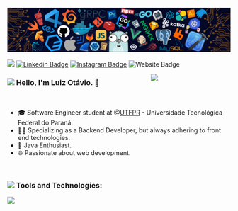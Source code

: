 ![Github Banner](https://github.com/Jaydeep-Yadav/Jaydeep-Yadav/blob/main/banner.png)

![](https://komarev.com/ghpvc/?username=tavinhoo&color=blueviolet&style=for-the-badge)
[![Linkedin Badge](https://img.shields.io/badge/LinkedIn-0077B5?style=for-the-badge&logo=linkedin&logoColor=white)](https://www.linkedin.com/in/luiz-otavio-bab9691b1/)
[![Instagram Badge](https://img.shields.io/badge/Instagram-E4405F?style=for-the-badge&logo=instagram&logoColor=white)](https://www.instagram.com/tavio_faria/)
![Website Badge](https://img.shields.io/badge/website-000000?style=for-the-badge&logo=About.me&logoColor=white)



 <picture> <img align="right" src="https://github.com/7oSkaaa/7oSkaaa/blob/main/Images/Right_Side.gif?raw=true" width = 180px></picture>

### <img src="https://media2.giphy.com/media/QssGEmpkyEOhBCb7e1/giphy.gif?cid=ecf05e47a0n3gi1bfqntqmob8g9aid1oyj2wr3ds3mg700bl&rid=giphy.gif" width ="15"> Hello, I'm Luiz Otávio. :wave:

<br>

- 🎓 Software Engineer student at @[UTFPR](ww.google.com) - Universidade Tecnológica Federal do Paraná.
- 👩‍💻 Specializing as a Backend Developer, but always adhering to front end technologies.
- 🌱 Java Enthusiast.
- 🌐 Passionate about web development.

<br>

### <img src="https://media2.giphy.com/media/QssGEmpkyEOhBCb7e1/giphy.gif?cid=ecf05e47a0n3gi1bfqntqmob8g9aid1oyj2wr3ds3mg700bl&rid=giphy.gif" width ="15"> Tools and Technologies:
  <p align="left">
      <a href="https://skillicons.dev">
        <img src="https://skillicons.dev/icons?i=java,spring,typescript,nodejs,postgres,mysql,mongodb,js,html,css,bootstrap,angular,postman" />
      </a>
  </p>
  
